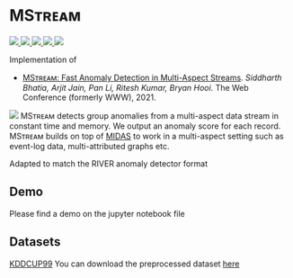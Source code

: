 # MSᴛʀᴇᴀᴍ

<p>
  <a href="https://www2021.thewebconf.org/">
    <img src="http://img.shields.io/badge/WWW-2021-red.svg">
  </a>
  <a href="https://arxiv.org/pdf/2009.08451.pdf">
    <img src="http://img.shields.io/badge/Paper-PDF-brightgreen.svg">
  </a>
  
   <a href="https://www.comp.nus.edu.sg/~sbhatia/assets/pdf/MStream_slides.pdf">
      <img src="http://img.shields.io/badge/Slides-PDF-ff9e18.svg">
  </a>
  
  
  <a href="https://youtu.be/HtemjzuKryU">
    <img src="http://img.shields.io/badge/Talk-Youtube-ff69b4.svg">
  </a>
  <a href="https://github.com/Stream-AD/MStream/blob/master/LICENSE">
    <img src="https://img.shields.io/badge/License-Apache%202.0-blue.svg">
  </a>
</p>

Implementation of

- [MSᴛʀᴇᴀᴍ: Fast Anomaly Detection in Multi-Aspect Streams](https://arxiv.org/pdf/2009.08451.pdf). *Siddharth Bhatia, Arjit Jain, Pan Li, Ritesh Kumar, Bryan Hooi.* The Web Conference (formerly WWW), 2021.

![](https://www.comp.nus.edu.sg/~sbhatia/assets/img/mstream.png)
MSᴛʀᴇᴀᴍ detects group anomalies from a multi-aspect data stream in constant time and memory. We output an anomaly score for each record. MSᴛʀᴇᴀᴍ builds on top of [MIDAS](https://github.com/Stream-AD/MIDAS) to work in a multi-aspect setting such as event-log data, multi-attributed graphs etc.

Adapted to match the RIVER anomaly detector format

## Demo

Please find a demo on the jupyter notebook file



## Datasets
[KDDCUP99](http://kdd.ics.uci.edu/databases/kddcup99/kddcup99.html)
You can download the preprocessed dataset [here](https://drive.google.com/uc?export=download&id=1bBr_5ppPCWE6Bc6lWpzG-SmDxyRxs3TR)
